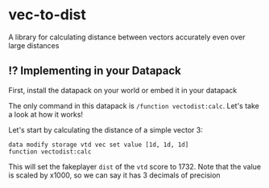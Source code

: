 # vec-to-dist

A library for calculating distance between vectors accurately even over large distances

## ⁉️ Implementing in your Datapack

First, install the datapack on your world or embed it in your datapack

The only command in this datapack is `/function vectodist:calc`. Let's take a look at how it works!

Let's start by calculating the distance of a simple vector 3:

```mcfunction
data modify storage vtd vec set value [1d, 1d, 1d]
function vectodist:calc
```

This will set the fakeplayer `dist` of the `vtd` score to 1732.
Note that the value is scaled by x1000, so we can say it has 3 decimals of precision
